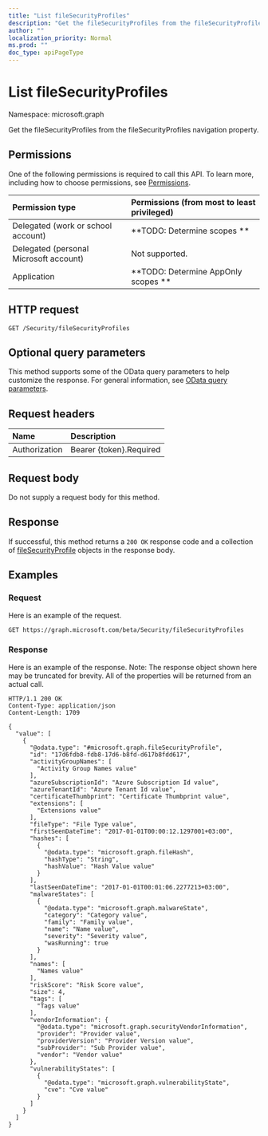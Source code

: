 ```yaml
---
title: "List fileSecurityProfiles"
description: "Get the fileSecurityProfiles from the fileSecurityProfiles navigation property."
author: ""
localization_priority: Normal
ms.prod: ""
doc_type: apiPageType
---
```


# List fileSecurityProfiles

Namespace: microsoft.graph

Get the fileSecurityProfiles from the fileSecurityProfiles navigation property.

## Permissions
One of the following permissions is required to call this API. To learn more, including how to choose permissions, see [Permissions](/concepts/permissions-reference.md).

|Permission type|Permissions (from most to least privileged)|
|:---|:---|
|Delegated (work or school account)|**TODO: Determine scopes **|
|Delegated (personal Microsoft account)|Not supported.|
|Application|**TODO: Determine AppOnly scopes **|

## HTTP request
<!-- {
  "blockType": "ignored"
}
-->
``` http
GET /Security/fileSecurityProfiles
```

## Optional query parameters
This method supports some of the OData query parameters to help customize the response. For general information, see [OData query parameters](/graph/query-parameters).

## Request headers
|Name|Description|
|:---|:---|
|Authorization|Bearer {token}.Required|

## Request body
Do not supply a request body for this method.

## Response
If successful, this method returns a `200 OK` response code and a collection of [fileSecurityProfile](../resources/filesecurityprofile.md) objects in the response body.

## Examples

### Request
Here is an example of the request.
<!-- {
  "blockType": "request",
  "name": "get_filesecurityprofile"
}
-->
``` http
GET https://graph.microsoft.com/beta/Security/fileSecurityProfiles
```

### Response
Here is an example of the response. Note: The response object shown here may be truncated for brevity. All of the properties will be returned from an actual call.
<!-- {
  "blockType": "response",
  "truncated": true,
  "@odata.type": "collection(microsoft.graph.filesecurityprofile)"
}
-->
``` http
HTTP/1.1 200 OK
Content-Type: application/json
Content-Length: 1709

{
  "value": [
    {
      "@odata.type": "#microsoft.graph.fileSecurityProfile",
      "id": "17d6fdb8-fdb8-17d6-b8fd-d617b8fdd617",
      "activityGroupNames": [
        "Activity Group Names value"
      ],
      "azureSubscriptionId": "Azure Subscription Id value",
      "azureTenantId": "Azure Tenant Id value",
      "certificateThumbprint": "Certificate Thumbprint value",
      "extensions": [
        "Extensions value"
      ],
      "fileType": "File Type value",
      "firstSeenDateTime": "2017-01-01T00:00:12.1297001+03:00",
      "hashes": [
        {
          "@odata.type": "microsoft.graph.fileHash",
          "hashType": "String",
          "hashValue": "Hash Value value"
        }
      ],
      "lastSeenDateTime": "2017-01-01T00:01:06.2277213+03:00",
      "malwareStates": [
        {
          "@odata.type": "microsoft.graph.malwareState",
          "category": "Category value",
          "family": "Family value",
          "name": "Name value",
          "severity": "Severity value",
          "wasRunning": true
        }
      ],
      "names": [
        "Names value"
      ],
      "riskScore": "Risk Score value",
      "size": 4,
      "tags": [
        "Tags value"
      ],
      "vendorInformation": {
        "@odata.type": "microsoft.graph.securityVendorInformation",
        "provider": "Provider value",
        "providerVersion": "Provider Version value",
        "subProvider": "Sub Provider value",
        "vendor": "Vendor value"
      },
      "vulnerabilityStates": [
        {
          "@odata.type": "microsoft.graph.vulnerabilityState",
          "cve": "Cve value"
        }
      ]
    }
  ]
}
```

